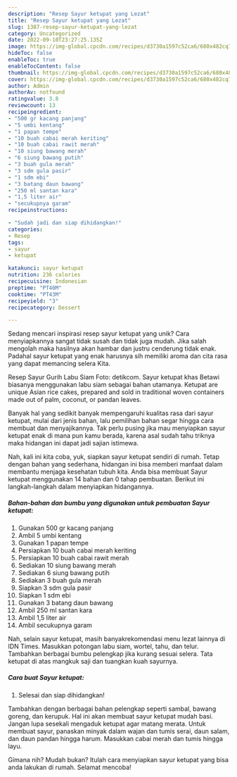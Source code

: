 ```yaml
---
description: "Resep Sayur ketupat yang Lezat"
title: "Resep Sayur ketupat yang Lezat"
slug: 1387-resep-sayur-ketupat-yang-lezat
category: Uncategorized
date: 2022-09-10T23:27:25.135Z
image: https://img-global.cpcdn.com/recipes/d3730a1597c52ca6/680x482cq70/sayur-ketupat-foto-resep-utama.jpg
hideToc: false
enableToc: true
enableTocContent: false
thumbnail: https://img-global.cpcdn.com/recipes/d3730a1597c52ca6/680x482cq70/sayur-ketupat-foto-resep-utama.jpg
cover: https://img-global.cpcdn.com/recipes/d3730a1597c52ca6/680x482cq70/sayur-ketupat-foto-resep-utama.jpg
author: Admin
authorAv: notfound
ratingvalue: 3.8
reviewcount: 13
recipeingredient:
- "500 gr kacang panjang"
- "5 umbi kentang"
- "1 papan tempe"
- "10 buah cabai merah keriting"
- "10 buah cabai rawit merah"
- "10 siung bawang merah"
- "6 siung bawang putih"
- "3 buah gula merah"
- "3 sdm gula pasir"
- "1 sdm ebi"
- "3 batang daun bawang"
- "250 ml santan kara"
- "1,5 liter air"
- "secukupnya garam"
recipeinstructions:

- "Sudah jadi dan siap dihidangkan!"
categories:
- Resep
tags:
- sayur
- ketupat

katakunci: sayur ketupat 
nutrition: 236 calories
recipecuisine: Indonesian
preptime: "PT40M"
cooktime: "PT43M"
recipeyield: "3"
recipecategory: Dessert

---
```





Sedang mencari inspirasi resep sayur ketupat yang unik? Cara menyiapkannya sangat tidak susah dan tidak juga mudah. Jika salah mengolah maka hasilnya akan hambar dan justru cenderung tidak enak. Padahal sayur ketupat yang enak harusnya sih memiliki aroma dan cita rasa yang dapat memancing selera Kita.





Resep Sayur Gurih Labu Siam Foto: detikcom. Sayur ketupat khas Betawi biasanya menggunakan labu siam sebagai bahan utamanya. Ketupat are unique Asian rice cakes, prepared and sold in traditional woven containers made out of palm, coconut, or pandan leaves.

Banyak hal yang sedikit banyak mempengaruhi kualitas rasa dari sayur ketupat, mulai dari jenis bahan, lalu pemilihan bahan segar hingga cara membuat dan menyajikannya. Tak perlu pusing jika mau menyiapkan sayur ketupat enak di mana pun kamu berada, karena asal sudah tahu triknya maka hidangan ini dapat jadi sajian istimewa.






Nah, kali ini kita coba, yuk, siapkan sayur ketupat sendiri di rumah. Tetap dengan bahan yang sederhana, hidangan ini bisa memberi manfaat dalam membantu menjaga kesehatan tubuh kita. Anda bisa membuat Sayur ketupat menggunakan 14 bahan dan 0 tahap pembuatan. Berikut ini langkah-langkah dalam menyiapkan hidangannya.

<!--inarticleads1-->

##### Bahan-bahan dan bumbu yang digunakan untuk pembuatan Sayur ketupat:

1. Gunakan 500 gr kacang panjang
1. Ambil 5 umbi kentang
1. Gunakan 1 papan tempe
1. Persiapkan 10 buah cabai merah keriting
1. Persiapkan 10 buah cabai rawit merah
1. Sediakan 10 siung bawang merah
1. Sediakan 6 siung bawang putih
1. Sediakan 3 buah gula merah
1. Siapkan 3 sdm gula pasir
1. Siapkan 1 sdm ebi
1. Gunakan 3 batang daun bawang
1. Ambil 250 ml santan kara
1. Ambil 1,5 liter air
1. Ambil secukupnya garam


Nah, selain sayur ketupat, masih banyakrekomendasi menu lezat lainnya di IDN Times. Masukkan potongan labu siam, wortel, tahu, dan telur. Tambahkan berbagai bumbu pelengkap jika kurang sesuai selera. Tata ketupat di atas mangkuk saji dan tuangkan kuah sayurnya. 

<!--inarticleads2-->

##### Cara buat Sayur ketupat:


1. Selesai dan siap dihidangkan!

Tambahkan dengan berbagai bahan pelengkap seperti sambal, bawang goreng, dan kerupuk. Hal ini akan membuat sayur ketupat mudah basi. Jangan lupa sesekali mengaduk ketupat agar matang merata. Untuk membuat sayur, panaskan minyak dalam wajan dan tumis serai, daun salam, dan daun pandan hingga harum. Masukkan cabai merah dan tumis hingga layu. 

Gimana nih? Mudah bukan? Itulah cara menyiapkan sayur ketupat yang bisa anda lakukan di rumah. Selamat mencoba!
